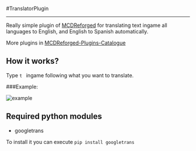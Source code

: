 #TranslatorPlugin

--------

Really simple plugin of [MCDReforged](https://github.com/Fallen-Breath/MCDReforged) for translating text ingame all languages to English, and English to Spanish automatically.

More plugins in [MCDReforged-Plugins-Catalogue](https://github.com/MCDReforged-Plugins/PluginCatalogue)
## How it works?

Type `t ` ingame following what you want to translate.

###Example:

![example](https://raw.githubusercontent.com/LegendNightt/TranslatorPlugin/master/example.png)

## Required python modules

- googletrans

To install it you can execute `pip install googletrans`
